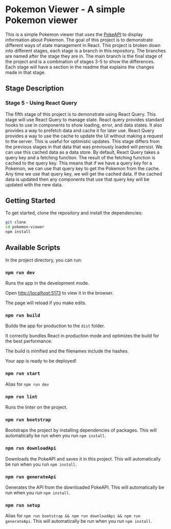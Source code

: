 # Pokemon Viewer - A simple Pokemon viewer

This is a simple Pokemon viewer that uses the [PokeAPI](https://pokeapi.co/) to display information about Pokemon.
The goal of this project is to demonstrate different ways of state management in React.
This project is broken down into different stages, each stage is a branch in this repository. The branches are named after the stage they are in. The main branch is the final stage of the project and is a combination of stages 3-5 to show the differences. Each stage will have a section in the readme that explains the changes made in that stage.

## Stage Description 

### Stage 5 - Using React Query
  The fifth stage of this project is to demonstrate using React Query.
  This stage will use React Query to manage state.
  React query provides standard hooks to use in components to show loading, error, and data states. It also provides a way to prefetch data and cache it for later use. React Query provides a way to use the cache to update the UI without making a request to the server. This is useful for optimistic updates.
  This stage differs from the previous stages in that data that was previously loaded will persist. We can use this cached data as a data store. By default, React Query takes a query key and a fetching function. The result of the fetching function is cached to the query key. This means that if we have a query key for a Pokemon, we can use that query key to get the Pokemon from the cache. Any time we use that query key, we will get the cached data. If the cached data is updated then any components that use that query key will be updated with the new data.

## Getting Started

To get started, clone the repository and install the dependencies:

```bash
git clone
cd pokemon-viewer
npm install
```

## Available Scripts

In the project directory, you can run:

### `npm run dev`

Runs the app in the development mode.

Open [http://localhost:5173](http://localhost:5173) to view it in the browser.

The page will reload if you make edits.

### `npm run build`

Builds the app for production to the `dist` folder.

It correctly bundles React in production mode and optimizes the build for the best performance.

The build is minified and the filenames include the hashes.

Your app is ready to be deployed!

### `npm run start`

Alias for `npm run dev`

### `npm run lint`

Runs the linter on the project.

### `npm run bootstrap`

Bootstraps the project by installing dependencies of packages. This will automatically be run when you run `npm install`.

### `npm run downloadApi`

Downloads the PokeAPI and saves it in this project. This will automatically be run when you run `npm install`.

### `npm run generateApi`

Generates the API from the downloaded PokeAPI. This will automatically be run when you run `npm install`.

### `npm run setup`

Alias for `npm run bootstrap && npm run downloadApi && npm run generateApi`. This will automatically be run when you run `npm install`.